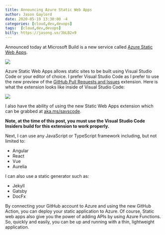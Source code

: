 ```yaml
---
title: Announcing Azure Static Web Apps
author: Jason Gaylord
date: 2020-05-19 13:30:00 -4
categories: [cloud,dev,devops]
tags:  [cloud,dev,devops]
bitly: https://jasong.us/3bLB2x9
---
```


Announced today at Microsoft Build is a new service called [Azure Static Web Apps](https://jasong.us/2X4WzeQ). 

![](https://cdn.jasongaylord.com/images/2020/05/19/azure-static-web-apps.png)

Azure Static Web Apps allows static sites to be built using Visual Studio Code or your editor of choice. I prefer Visual Studio Code as I prefer to use the new preview of the [GitHub Pull Requests and Issues](https://jasong.us/36fLFr1) extension. Here is what the extension looks like inside of Visual Studio Code:

![](https://cdn.jasongaylord.com/images/2020/05/19/github-pull-requests-demo.gif)

I also have the ability of using the new Static Web Apps extension which can be grabbed at [aka.ms/savscode](https://jasong.us/3cNRbU3). 

**Note, at the time of this post, you must use the Visual Studio Code Insiders build for this extension to work properly.**

Next, I can use any JavaScript or TypeScript framework including, but not limited to:

- Angular
- React
- Vue
- Aurelia

I can also use a static generator such as:

- Jekyll
- Gatsby
- DocFx

By connecting your GitHub account to Azure and using the new GitHub Action, you can deploy your static application to Azure. Of course, Static web apps also give you the power of adding APIs by using Azure Functions. So, quickly and easily, you can be up and running with a thin, lightweight application.